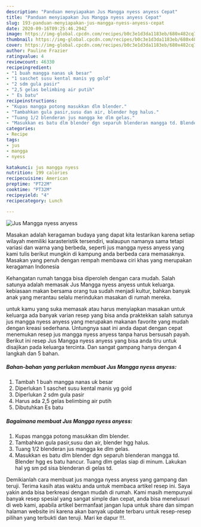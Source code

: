 ```yaml
---
description: "Panduan menyiapakan Jus Mangga nyess anyess Cepat"
title: "Panduan menyiapakan Jus Mangga nyess anyess Cepat"
slug: 193-panduan-menyiapakan-jus-mangga-nyess-anyess-cepat
date: 2020-09-16T09:25:46.294Z
image: https://img-global.cpcdn.com/recipes/b0c3e1d3da1183eb/680x482cq70/jus-mangga-nyess-anyess-foto-resep-utama.jpg
thumbnail: https://img-global.cpcdn.com/recipes/b0c3e1d3da1183eb/680x482cq70/jus-mangga-nyess-anyess-foto-resep-utama.jpg
cover: https://img-global.cpcdn.com/recipes/b0c3e1d3da1183eb/680x482cq70/jus-mangga-nyess-anyess-foto-resep-utama.jpg
author: Pauline Frazier
ratingvalue: 4
reviewcount: 46330
recipeingredient:
- "1 buah mangga nanas uk besar"
- "1 saschet susu kental manis yg gold"
- "2 sdm gula pasir"
- "2,5 gelas belimbing air putih"
- " Es batu"
recipeinstructions:
- "Kupas mangga potong masukkan dlm blender."
- "Tambahkan gula pasir,susu dan air, blender hgg halus."
- "Tuang 1/2 blenderan jus mangga ke dlm gelas."
- "Masukkan es batu dlm blender dgn separuh blenderan mangga td. Blender hgg es batu hancur. Tuang dlm gelas siap di minum. Lakukan hal yg sm pd sisa blenderan di gelas td."
categories:
- Recipe
tags:
- jus
- mangga
- nyess

katakunci: jus mangga nyess 
nutrition: 199 calories
recipecuisine: American
preptime: "PT22M"
cooktime: "PT32M"
recipeyield: "4"
recipecategory: Lunch

---
```



![Jus Mangga nyess anyess](https://img-global.cpcdn.com/recipes/b0c3e1d3da1183eb/680x482cq70/jus-mangga-nyess-anyess-foto-resep-utama.jpg)

Masakan adalah keragaman budaya yang dapat kita lestarikan karena setiap wilayah memiliki karasteristik tersendiri, walaupun namanya sama tetapi variasi dan warna yang berbeda, seperti jus mangga nyess anyess yang kami tulis berikut mungkin di kampung anda berbeda cara memasaknya. Masakan yang penuh dengan rempah membawa ciri khas yang merupakan keragaman Indonesia



Kehangatan rumah tangga bisa diperoleh dengan cara mudah. Salah satunya adalah memasak Jus Mangga nyess anyess untuk keluarga. kebiasaan makan bersama orang tua sudah menjadi kultur, bahkan banyak anak yang merantau selalu merindukan masakan di rumah mereka.

untuk kamu yang suka memasak atau harus menyiapkan masakan untuk keluarga ada banyak varian resep yang bisa anda praktekkan salah satunya jus mangga nyess anyess yang merupakan makanan favorite yang mudah dengan kreasi sederhana. Untungnya saat ini anda dapat dengan cepat menemukan resep jus mangga nyess anyess tanpa harus bersusah payah.
Berikut ini resep Jus Mangga nyess anyess yang bisa anda tiru untuk disajikan pada keluarga tercinta. Dan sangat gampang hanya dengan 4 langkah dan 5 bahan.


<!--inarticleads1-->

##### Bahan-bahan yang perlukan membuat Jus Mangga nyess anyess:

1. Tambah 1 buah mangga nanas uk besar
1. Diperlukan 1 saschet susu kental manis yg gold
1. Diperlukan 2 sdm gula pasir
1. Harus ada 2,5 gelas belimbing air putih
1. Dibutuhkan  Es batu




<!--inarticleads2-->

##### Bagaimana membuat  Jus Mangga nyess anyess:

1. Kupas mangga potong masukkan dlm blender.
1. Tambahkan gula pasir,susu dan air, blender hgg halus.
1. Tuang 1/2 blenderan jus mangga ke dlm gelas.
1. Masukkan es batu dlm blender dgn separuh blenderan mangga td. Blender hgg es batu hancur. Tuang dlm gelas siap di minum. Lakukan hal yg sm pd sisa blenderan di gelas td.




Demikianlah cara membuat jus mangga nyess anyess yang gampang dan teruji. Terima kasih atas waktu anda untuk membaca artikel resep ini. Saya yakin anda bisa berkreasi dengan mudah di rumah. Kami masih mempunyai banyak resep spesial yang sangat simple dan cepat, anda bisa menelusuri di web kami, apabila artikel bermanfaat jangan lupa untuk share dan simpan halaman website ini karena akan banyak update terbaru untuk resep-resep pilihan yang terbukti dan teruji. Mari ke dapur !!!. 
